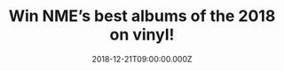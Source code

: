 ---
campaign-uuid: "c-eb6089bf-5746-4102-8f51-6956e910bcc7"
type: "Preview"
category: "Music"
date: "2018-12-21T09:00:00.000Z"
end-date: "2018-12-31T23:59:00.000Z"
disable-form: false
is_promoted: true
has_entry_page: true
title: "Win NME’s best albums of the 2018 on vinyl!"
competition-description: "<p>Calling all the NME fans, we have great news for you:\
  \ we are giving away two amazing prizes for two lucky NME AAA members to win: a\
  \ collection of NME’s best albums of the year, including records by The 1975, Arctic\
  \ Monkeys, Idles, Shame, Parquet Courts, Brockhampton and Sunflower Bean AND our\
  \ second prize, five of NME’s best albums of 2018, including our winning album by\
  \ The 1975.</p>\r\n<p>Does it sound like the best present of your 2018? Enter the\
  \ form below for a chance to win!</p>"
hero-header: "Win NME’s best albums of the 2018 on vinyl!"
terms-confirmation: "N/A"
banner-img: "https://assets.expresslyapp.com/asset-62ea053d-ddcd-4d72-bf42-658dccbd666f.jpg"
logo-left-href: "aaa.nme.com"
logo-left-image: "https://assets.expresslyapp.com/asset-d1de912e-7ff6-4dcd-bbab-c3d57a40f5ef.jpg"
logo-left-title: "Sony Pictures"
bg-image-hero: "https://assets.expresslyapp.com/asset-4a4d5dfe-8d6b-4006-98dd-6d476ad0646d.jpg"
bg-image-first: "https://assets.expresslyapp.com/asset-1290055f-7457-4355-8e8c-fd65759fdb11.jpg"
bg-image-second: "https://assets.expresslyapp.com/asset-58528961-ba33-4286-8e6b-65e16488dd97.jpg"
bg-image-third: "https://assets.expresslyapp.com/asset-ca120cb7-e467-4440-a3d9-afe50c85a26c.png"
section1-content: "<p>Hasn't it been a huge year for music. From brilliant debuts\
  \ by the likes of Shame and Kali Uchis, to huge returns from Arctic Monkeys and\
  \ The 1975, we've been truly spoilt. And after intense discussion and a few temper\
  \ tantrums NME have managed to whittle down our favourite records to our <a>href=\"\
  https://www.nme.com/blogs/nme-blogs/best-greatest-albums-of-the-year-2018-2419656”\
  >top 100 albums of the year!</a>"
section2-content: "<p>And to celebrate, now you can win a collection of NME's top\
  \ albums on vinyl.</p>\r\n<p>Our first prizewinner will get a collection of NME’\
  s best albums of the year, including records by The 1975, Arctic Monkeys, Idles,\
  \ Shame, Parquet Courts, Brockhampton and Sunflower Bean.\r\nOur second prizewinner\
  \ will get five of NME’s best albums of 2018, including our winning album by The\
  \ 1975.</p>"
section3-content: "<p>Does it sound like the best present of your 2018? If so, think\
  \ no more and enter the form below for a chance to win one of the two amazing prizes\
  \ we are giving away now!</p>\r\n<p>Good luck!</p>"
entry-title: "Win NME’s best albums of the 2018 on vinyl!"
entry-content: "Enter the draw to win TNME’s best albums of the 2018 on vinyl\r\n\
  by completing the form below before 23:59 on 31st of December 2018."
has-winner: false
prize-description: "NME’s best albums of the 2018 on vinyl.\r\nEach winner will be\
  \ randomly assigned 1 of the two prizes: \r\n- A collection of NME’s best albums\
  \ of the year, including records by The 1975, Arctic Monkeys, Idles, Shame, Parquet\
  \ Courts, Brockhampton and Sunflower Bean.\r\n- Five of NME’s best albums of 2018,\
  \ including our winning album by The 1975"
special-conditions: "Multiple entries are allowed up to one every day."
country-restrictions:
- "GB"
---